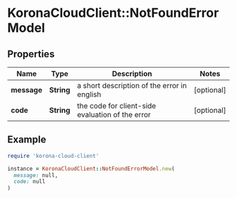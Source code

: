 # KoronaCloudClient::NotFoundErrorModel

## Properties

| Name | Type | Description | Notes |
| ---- | ---- | ----------- | ----- |
| **message** | **String** | a short description of the error in english | [optional] |
| **code** | **String** | the code for client-side evaluation of the error | [optional] |

## Example

```ruby
require 'korona-cloud-client'

instance = KoronaCloudClient::NotFoundErrorModel.new(
  message: null,
  code: null
)
```

